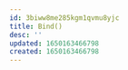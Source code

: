 ```yaml
---
id: 3biww8me285kgm1qvmu8yjc
title: Bind()
desc: ''
updated: 1650163466798
created: 1650163466798
---
```


